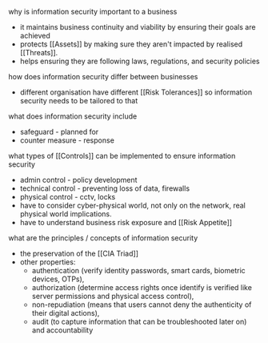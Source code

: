 why is information security important to a business
- it maintains business continuity and viability by ensuring their goals are achieved 
- protects [[Assets]] by making sure they aren't impacted by realised [[Threats]]. 
- helps ensuring they are following laws, regulations, and security policies 

how does information security differ between businesses 
- different organisation have different [[Risk Tolerances]] so information security needs to be tailored to that

what does information security include
- safeguard - planned for
- counter measure - response

what types of [[Controls]] can be implemented to ensure information security
- admin control - policy development
- technical control - preventing loss of data, firewalls
- physical control - cctv, locks
- have to consider cyber-physical world, not only on the network, real physical world implications.
- have to understand business risk exposure and [[Risk Appetite]]

what are the principles / concepts of information security
- the preservation of the [[CIA Triad]]
- other properties: 
	- authentication (verify identity passwords, smart cards, biometric devices, OTPs), 
	- authorization (determine access rights once identify is verified like server permissions and physical access control), 
	- non-repudiation (means that users cannot deny the authenticity of their digital actions), 
	- audit (to capture information that can be troubleshooted later on) and accountability
